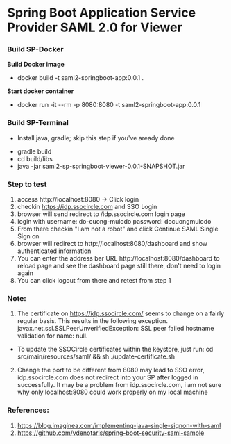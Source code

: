# Spring Boot Application Service Provider SAML 2.0 for Viewer

### Build SP-Docker

**Build Docker image**
- docker build -t saml2-springboot-app:0.0.1 .

**Start docker container**
- docker run -it --rm -p 8080:8080 -t saml2-springboot-app:0.0.1

### Build SP-Terminal
+ Install java, gradle; skip this step if you've aready done

- gradle build
- cd build/libs
- java -jar saml2-sp-springboot-viewer-0.0.1-SNAPSHOT.jar


### Step to test
1. access http://localhost:8080 -> Click login
2. checkin https://idp.ssocircle.com and SSO Login
3. browser will send redirect to /idp.ssocircle.com login page
4. login with username: do-cuong-mulodo password: docuongmulodo
5. From there checkin "I am not a robot" and click Continue SAML Single Sign on
6. browser will redirect to http://localhost:8080/dashboard and show authenticated information
7. You can enter the address bar URL http://localhost:8080/dashboard to reload page and see the dashboard page still there, don't need to login again
8. You can click logout from there and retest from step 1

### Note:
1. The certificate on https://idp.ssocircle.com/ seems to change on a fairly regular basis. This results in the following exception.
javax.net.ssl.SSLPeerUnverifiedException: SSL peer failed hostname validation for name: null. 
- To update the SSOCircle certificates within the keystore, just run:
cd src/main/resources/saml/ && sh ./update-certificate.sh

2. Change the port to be different from 8080 may lead to SSO error, idp.ssocircle.com does not redirect into your SP after logged in successfully. It may be a problem from idp.ssocircle.com, i am not sure why only localhost:8080 could work properly on my local machine

### References:
1. https://blog.imaginea.com/implementing-java-single-signon-with-saml
2. https://github.com/vdenotaris/spring-boot-security-saml-sample